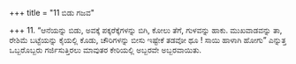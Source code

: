 +++
title = "11 ಬಿಡು ಗಜವ"

+++
11. “ಆನೆಯನ್ನು ಬಿಡು, ಅವಕ್ಕೆ ಪಕ್ಕರೆಕ್ಕೆಗಳನ್ನು ಬಿಗಿ, ಕೋಲು ತೆಗೆ, ಗುಳವನ್ನು ಹಾಕು. ಮುಖವಾಡವನ್ನು ತಾ, ರೇಶಿಮೆ ಬಟ್ಟೆಯನ್ನು ಕೈಯಲ್ಲಿ ಕೊಡು, ಚೌರಿಗಳನ್ನು ಬೀಸು ಇಷ್ಟೇಕೆ ತಡವೋ ಥೂ ! ಸಾಯಿ ಹಾಳಾಗಿ ಹೋಗು” ಎನ್ನುತ್ತ ಒಬ್ಬರೊಬ್ಬರು ಗರ್ಜಿಸುತ್ತಿರಲು ಮಾವುತರ ಕೇರಿಯಲ್ಲಿ ಅಬ್ಬರವೇ ಅಬ್ಬರವಾಯಿತು.